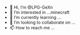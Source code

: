 - 👋 Hi, I’m @LPG-GeXn
- 👀 I’m interested in ...minecraft
- 🌱 I’m currently learning ...
- 💞️ I’m looking to collaborate on ...
- 📫 How to reach me ...

<!---
LPG-GeXn/LPG-GeXn is a ✨ special ✨ repository because its `README.md` (this file) appears on your GitHub profile.
You can click the Preview link to take a look at your changes.
--->

